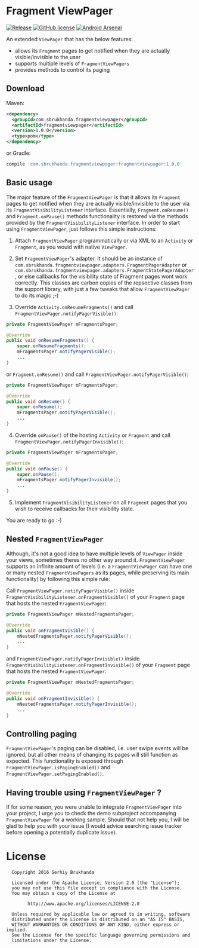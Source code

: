 Fragment ViewPager
========

[![Release](https://img.shields.io/badge/jCenter-1.0.0-brightgreen.svg)](https://bintray.com/sbrukhanda/maven/FragmentViewPager)
[![GitHub license](https://img.shields.io/badge/license-Apache%20Version%202.0-blue.svg)](https://github.com/sbrukhanda/fragmentviewpager/blob/master/LICENSE.txt)
[![Android Arsenal](https://img.shields.io/badge/Android%20Arsenal-fragmentviewpager-green.svg?style=true)](https://android-arsenal.com/details/1/3842)

An extended `ViewPager` that has the below features:
- allows its `Fragment` pages to get notified when they are actually visible/invisible to the user
- supports multiple levels of `FragmentViewPagers`
- provides methods to control its paging

Download
--------

Maven:
```xml
<dependency> 
  <groupId>com.sbrukhanda.fragmentviewpager</groupId> 
  <artifactId>fragmentviewpager</artifactId> 
  <version>1.0.0</version> 
  <type>pom</type> 
</dependency>
```
or Gradle:
```groovy
compile 'com.sbrukhanda.fragmentviewpager:fragmentviewpager:1.0.0'
```

Basic usage
--------

The major feature of the `FragmentViewPager` is that it allows its `Fragment` pages to get notified when they are actually visible/invisible to the user via its `FragmentVisibilityListener` interface. Essentially, `Fragment.onResume()` and `Fragment.onPause()` methods functionality is restored via the methods provided by the `FragmentVisibilityListener` interface. In order to start using `FragmentViewPager`, just follows this simple instructions:

1) Attach `FragmentViewPager` programmatically or via XML to an `Activity` or `Fragment`, as you would with native `ViewPager`.

2) Set `FragmentViewPager`'s adapter. It should be an instance of `com.sbrukhanda.fragmentviewpager.adapters.FragmentPagerAdapter` or `com.sbrukhanda.fragmentviewpager.adapters.FragmentStatePagerAdapter`, or else callbacks for the visibility state of Fragment pages wont work correctly. This classes are carbon copies of the repsective classes from the support library, with just a few tweaks that allow `FragmentViewPager` to do its magic ;-)

3) Override `Activity.onResumeFragments()` and call `FragmentViewPager.notifyPagerVisible()`:
```java
private FragmentViewPager mFragmentsPager;

@Override
public void onResumeFragments() {
    super.onResumeFragments();
    mFragmentsPager.notifyPagerVisible();
    ...
}
```
or `Fragment.onResume()` and call `FragmentViewPager.notifyPagerVisible()`:
```java
private FragmentViewPager mFragmentsPager;

@Override
public void onResume() {
    super.onResume();
    mFragmentsPager.notifyPagerVisible();
    ...
}
```

4) Override `onPause()` of the hosting `Activity` or `Fragment` and call `FragmentViewPager.notifyPagerInvisible()`: 
```java
private FragmentViewPager mFragmentsPager;

@Override
public void onPause() {
    super.onPause();
    mFragmentsPager.notifyPagerInvisible();
    ...
}
```

5) Implement `FragmentVisibilityListener` on all `Fragment` pages that you wish to receive callbacks for their visibility state.

You are ready to go :-)

Nested `FragmentViewPager`
--------

Although, it's not a good idea to have multiple levels of `ViewPager` inside your views, sometimes theres no other way around it. `FragmentViewPager` supports an infinite amount of levels (i.e. a `FragmentViewPager` can have one or many nested `FragmentViewPagers` as its pages, while preserving its main functionality) by following this simple rule:

Call `FragmentViewPager.notifyPagerVisible()` inside `FragmentVisibilityListener.onFragmentVisible()` of your `Fragment` page that hosts the nested `FragmentViewPager`:
```java
private FragmentViewPager mNestedFragmentsPager;

@Override
public void onFragmentVisible() {
    mNestedFragmentsPager.notifyPagerVisible();
    ...
}
```
and `FragmentViewPager.notifyPagerInvisible()` inside `FragmentVisibilityListener.onFragmentInvisible()` of your `Fragment` page that hosts the nested `FragmentViewPager`:
```java
private FragmentViewPager mNestedFragmentsPager;

@Override
public void onFragmentInvisible() {
    mNestedFragmentsPager.notifyPagerInvisible();
    ...
}
```

Controlling paging
--------

`FragmentViewPager`'s paging can be disabled, i.e. user swipe events will be ignored, but all other means of changing its pages will still function as expected. This functionality is exposed through `FragmentViewPager.isPagingEnabled()` and `FragmentViewPager.setPagingEnabled()`.

Having trouble using `FragmentViewPager` ?
--------

If for some reason, you were unable to integrate `FragmentViewPager` into your project, I urge you to check the demo subproject accompanying `FragmentViewPager` for a working sample. Should that not help you, I will be glad to help you with your issue (I would advice searching issue tracker before opening a potentially duplicate issue).

License
=======

```
  Copyright 2016 Serhiy Brukhanda

  Licensed under the Apache License, Version 2.0 (the "License");
  you may not use this file except in compliance with the License.
  You may obtain a copy of the License at

        http://www.apache.org/licenses/LICENSE-2.0
  
  Unless required by applicable law or agreed to in writing, software
  distributed under the License is distributed on an "AS IS" BASIS,
  WITHOUT WARRANTIES OR CONDITIONS OF ANY KIND, either express or implied.
  See the License for the specific language governing permissions and
  limitations under the License.
```
